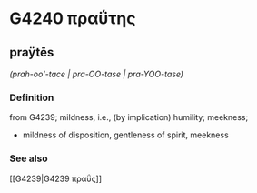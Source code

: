 # G4240 πραΰτης

## praÿtēs

_(prah-oo'-tace | pra-OO-tase | pra-YOO-tase)_

### Definition

from G4239; mildness, i.e., (by implication) humility; meekness; 

- mildness of disposition, gentleness of spirit, meekness

### See also

[[G4239|G4239 πραΰς]]
